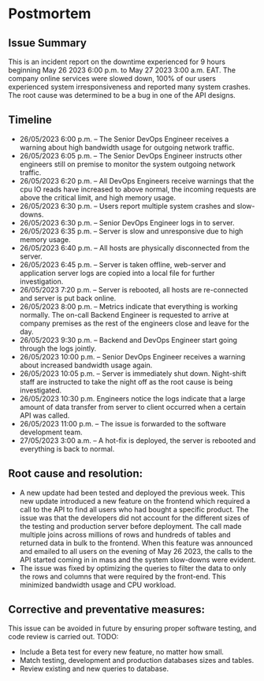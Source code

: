 # Postmortem
## Issue Summary
This is an incident report on the downtime experienced for 9 hours beginning May 26 2023 6:00 p.m. to May 27 2023 3:00 a.m. EAT. The company online services were slowed down, 100% of our users experienced system irresponsiveness and reported many system crashes. The root cause was determined to be a bug in one of the API designs.
## Timeline
* 26/05/2023 6:00 p.m. – The Senior DevOps Engineer receives a warning about high bandwidth usage for outgoing network traffic.
* 26/05/2023 6:05 p.m. – The Senior DevOps Engineer instructs other engineers still on premise to monitor the system outgoing network traffic.
* 26/05/2023 6:20 p.m. – All DevOps Engineers receive warnings that the cpu IO reads have increased to above normal, the incoming requests are above the critical limit, and high memory usage.
* 26/05/2023 6:30 p.m. – Users report multiple system crashes and slow-downs.
* 26/05/2023 6:30 p.m. – Senior DevOps Engineer logs in to server.
* 26/05/2023 6:35 p.m.  – Server is slow and unresponsive due to high memory usage.
* 26/05/2023 6:40 p.m. – All hosts are physically disconnected from the server.
* 26/05/2023 6:45 p.m. – Server is taken offline, web-server and application server logs are copied into a local file for further investigation. 
* 26/05/2023 7:20 p.m. – Server is rebooted, all hosts are re-connected and server is put back online.
* 26/05/2023 8:00 p.m. – Metrics indicate that everything is working normally. The on-call Backend Engineer is requested to arrive at company premises as the rest of the engineers close and leave for the day.
* 26/05/2023 9:30 p.m. – Backend and DevOps Engineer start going through the logs jointly.
* 26/05/2023 10:00 p.m. – Senior DevOps Engineer receives a warning about increased bandwidth usage again.
* 26/05/2023 10:05 p.m. – Server is immediately shut down. Night-shift staff are instructed to take the night off as the root cause is being investigated.
* 26/05/2023 10:30 p.m. Engineers notice the logs indicate that a large amount of data transfer from server to client occurred when a certain API was called.
* 26/05/2023 11:00 p.m. – The issue is forwarded to the software development team.
* 27/05/2023 3:00 a.m. – A hot-fix is deployed, the server is rebooted and everything is back to normal. 
## Root cause and resolution:
* A new update had been tested and deployed the previous week. This new update introduced a new feature on the frontend which required a call to the API to find all users who had bought a specific product. The issue was that the developers did not account for the different sizes of the testing and production server before deployment. The call made multiple joins across millions of rows and hundreds of tables and returned data in bulk to the frontend. When this feature was announced and emailed to all users on the evening of May 26 2023, the calls to the API started coming in in mass and the system slow-downs were evident.
* The issue was fixed by optimizing the queries to filter the data to only the rows and columns that were required by the front-end. This minimized bandwidth usage and CPU workload. 
## Corrective and preventative measures:
This issue can be avoided in future by ensuring proper software testing, and code review is carried out. 
TODO:
* Include a Beta test for every new feature, no matter how small.
* Match testing, development and production databases sizes and tables.
* Review existing and new queries to database.

